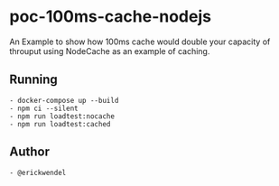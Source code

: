 # poc-100ms-cache-nodejs

An Example to show how 100ms cache would double your capacity of throuput using NodeCache as an example of caching.

## Running
    - docker-compose up --build
    - npm ci --silent
    - npm run loadtest:nocache
    - npm run loadtest:cached

## Author
    - @erickwendel
